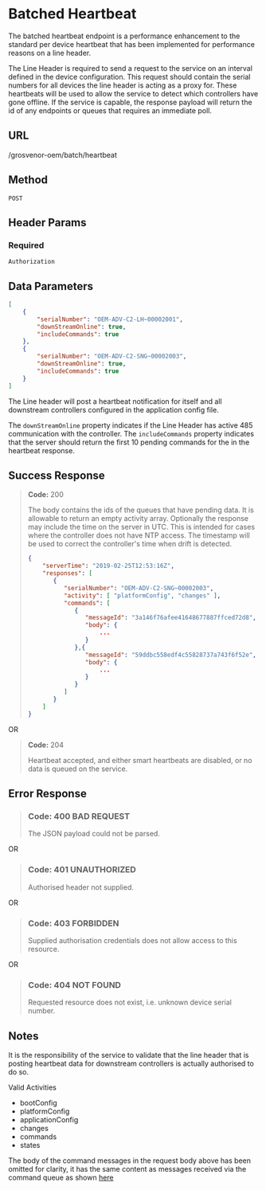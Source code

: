 # Batched Heartbeat

The batched heartbeat endpoint is a performance enhancement to the standard per device heartbeat that has been implemented for performance reasons on a line header.

The Line Header is required to send a request to the service on an interval defined in the device configuration.  This request should contain the serial numbers for all devices the line header is acting as a proxy for. These heartbeats will be used to allow the service to detect which controllers have gone offline. If the service is capable,
the response payload will return the id of any endpoints or queues that requires an immediate poll.

## URL

/grosvenor-oem/batch/heartbeat

## Method

`POST`

## Header Params

### Required

`Authorization`

## Data Parameters

````json
[
	{
		"serialNumber": "OEM-ADV-C2-LH~00002001",
		"downStreamOnline": true,
		"includeCommands": true
	},
	{
		"serialNumber": "OEM-ADV-C2-SNG~00002003",
		"downStreamOnline": true,
		"includeCommands": true
	}
]
````

The Line header will post a heartbeat notification for itself and all downstream controllers configured in the application config file.

The `downStreamOnline` property indicates if the Line Header has active 485 communication with the controller.
The `includeCommands` property indicates that the server should return the first 10 pending commands for the in the heartbeat response. 

## Success Response

> **Code:** 200
>
> The body contains the ids of the queues that have pending data. It is allowable to return an empty activity array.  Optionally the response 
> may include the time on the server in UTC.  This is intended for cases where the controller does not have NTP access.  The timestamp will be
> used to correct the controller's time when drift is detected.
>
> ````json
> {
>     "serverTime": "2019-02-25T12:53:16Z",
>     "responses": [
>        {
>           "serialNumber": "OEM-ADV-C2-SNG~00002003",
>           "activity": [ "platformConfig", "changes" ],
>           "commands": [
>              {
>                 "messageId": "3a146f76afee41648677887ffced72d8",
>                 "body": {
>                     ...
>                 }
>              },{
>                 "messageId": "59ddbc558edf4c55828737a743f6f52e",
>                 "body": {
>                     ...
>                 }
>              }
>           ]
>        }
>     ]
> }
>````

OR

> **Code:** 204
>
> Heartbeat accepted, and either smart heartbeats are disabled, or no data is queued on the service.

## Error Response

> ### **Code:** 400 BAD REQUEST
>
> The JSON payload could not be parsed.

OR

> ### **Code:** 401 UNAUTHORIZED
>
> Authorised header not supplied.

OR

> ### **Code:** 403 FORBIDDEN
>
> Supplied authorisation credentials does not allow access to this resource.

OR

> ### **Code:** 404 NOT FOUND
>
> Requested resource does not exist, i.e. unknown device serial number.

## Notes

It is the responsibility of the service to validate that the line header that is posting heartbeat data for downstream controllers is actually authorised to do so.

Valid Activities

- bootConfig
- platformConfig
- applicationConfig
- changes
- commands
- states


The body of the command messages in the request body above has been omitted for clarity, it has the same content as messages 
received via the command queue as shown [here](Commands.md) 
